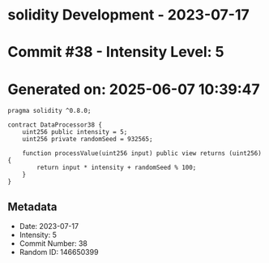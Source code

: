 ﻿# solidity Development - 2023-07-17
# Commit #38 - Intensity Level: 5
# Generated on: 2025-06-07 10:39:47
```solidity
pragma solidity ^0.8.0;

contract DataProcessor38 {
    uint256 public intensity = 5;
    uint256 private randomSeed = 932565;

    function processValue(uint256 input) public view returns (uint256) {
        return input * intensity + randomSeed % 100;
    }
}
```
## Metadata
- Date: 2023-07-17
- Intensity: 5
- Commit Number: 38
- Random ID: 146650399
